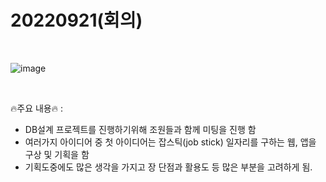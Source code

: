 # 20220921(회의)

<br>

![image](https://user-images.githubusercontent.com/103109563/192090368-a39c0dc1-f5c6-4537-98a0-593f927e28f7.png)


<br>


🔥주요 내용🔥 : <br>
* DB설계 프로젝트를 진행하기위해 조원들과 함께 미팅을 진행 함   <br>
* 여러가지 아이디어 중 첫 아이디어는 잡스틱(job stick) 일자리를 구하는 웹, 앱을 구상 및 기획을 함<br>
* 기획도중에도 많은 생각을 가지고 장 단점과 활용도 등 많은 부분을 고려하게 됨.<br>
